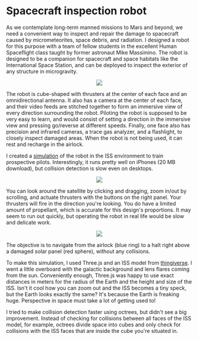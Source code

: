 <!-- {"full_title": "Spacecraft inspection robot"} -->

# Spacecraft inspection robot

As we contemplate long-term manned missions to Mars and beyond, we need a convenient way to inspect and repair the damage to spacecraft caused by micrometeorites, space debris, and radiation. I designed a robot for this purpose with a team of fellow students in the excellent Human Spaceflight class taught by former astronaut Mike Massimino. The robot is designed to be a companion for spacecraft and space habitats like the International Space Station, and can be deployed to inspect the exterior of any structure in microgravity.

<center><img src="{{top-path}}/{{article-path}}/screen-1.png"/></center>

The robot is cube-shaped with thrusters at the center of each face and an omnidirectional antenna. It also has a camera at the center of each face, and their video feeds are stitched together to form an immersive view of every direction surrounding the robot. Piloting the robot is supposed to be very easy to learn, and would consist of setting a direction in the immersive view and pressing go/reverse at different speeds. Finally, one face also has precision and infrared cameras, a trace gas analyzer, and a flashlight, to closely inspect damaged areas. When the robot is not being used, it can rest and recharge in the airlock.

I created a [simulation]({{top-path}}/{{article-path}}/simulation) of the robot in the ISS environment to train prospective pilots. Interestingly, it runs pretty well on iPhones (20 MB download), but collision detection is slow even on desktops.

<!--  -->

<center><img src="{{top-path}}/{{article-path}}/screen-2.png"/></center>

You can look around the satellite by clicking and dragging, zoom in/out by scrolling, and actuate thrusters with the buttons on the right panel. Your thrusters will fire in the direction you're looking. You do have a limited amount of propellant, which is accurate for this design's proportions. It may seem to run out quickly, but operating the robot in real life would be slow and delicate work.

<center><img src="{{top-path}}/{{article-path}}/screen-3.png"/></center>

The objective is to navigate from the airlock (blue ring) to a halt right above a damaged solar panel (red sphere), without any collisions.

To make this simulation, I used Three.js and an ISS model from [thingiverse](https://www.thingiverse.com/thing:17114). I went a little overboard with the galactic background and lens flares coming from the sun. Conveniently enough, Three.js was happy to use exact distances in meters for the radius of the Earth and the height and size of the ISS. Isn't it cool how you can zoom out and the ISS becomes a tiny speck, but the Earth looks exactly the same? It's because the Earth is freaking huge. Perspective in space must take a lot of getting used to!

I tried to make collision detection faster using octrees, but didn't see a big improvement. Instead of checking for collisions between all faces of the ISS model, for example, octrees divide space into cubes and only check for collisions with the ISS faces that are inside the cube you're situated in.
